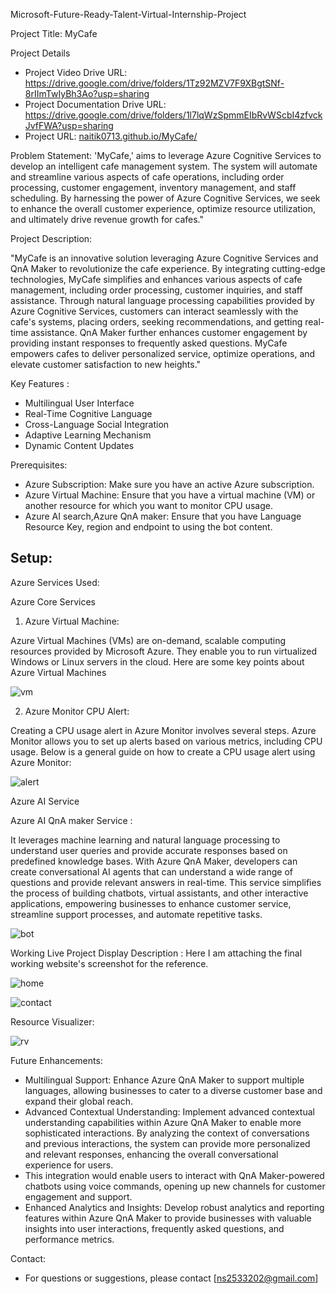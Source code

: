 Microsoft-Future-Ready-Talent-Virtual-Internship-Project

Project Title: MyCafe

 Project Details
- Project Video Drive URL: https://drive.google.com/drive/folders/1Tz92MZV7F9XBgtSNf-8rIImTwIyBh3Ao?usp=sharing
- Project Documentation Drive URL: https://drive.google.com/drive/folders/1l7lqWzSpmmEIbRvWScbI4zfvckJvfFWA?usp=sharing
- Project URL: [naitik0713.github.io/MyCafe/](https://naitik0713.github.io/MyCafe/)

 Problem Statement: 
'MyCafe,' aims to leverage Azure Cognitive Services to develop an intelligent cafe management system. The system will automate and streamline various aspects of cafe operations, including order processing, customer engagement, inventory management, and staff scheduling. By harnessing the power of Azure Cognitive Services, we seek to enhance the overall customer experience, optimize resource utilization, and ultimately drive revenue growth for cafes."

Project Description:

"MyCafe is an innovative solution leveraging Azure Cognitive Services and QnA Maker to revolutionize the cafe experience. By integrating cutting-edge technologies, MyCafe simplifies and enhances various aspects of cafe management, including order processing, customer inquiries, and staff assistance. Through natural language processing capabilities provided by Azure Cognitive Services, customers can interact seamlessly with the cafe's systems, placing orders, seeking recommendations, and getting real-time assistance. QnA Maker further enhances customer engagement by providing instant responses to frequently asked questions. MyCafe empowers cafes to deliver personalized service, optimize operations, and elevate customer satisfaction to new heights."


 Key Features :
- Multilingual User Interface
- Real-Time Cognitive Language
- Cross-Language Social Integration
- Adaptive Learning Mechanism
- Dynamic Content Updates

 Prerequisites:
- Azure Subscription: Make sure you have an active Azure subscription.
- Azure Virtual Machine: Ensure that you have a virtual machine (VM) or another resource for 
which you want to monitor CPU usage.
- Azure AI search,Azure QnA maker: Ensure that you have Language Resource Key, region and endpoint to using the bot content.

## Setup:

 Azure Services Used:

 Azure Core Services

 1. Azure Virtual Machine:
 
Azure Virtual Machines (VMs) are on-demand, scalable computing 
resources provided by Microsoft Azure. They enable you to run virtualized 
Windows or Linux servers in the cloud. Here are some key points about Azure 
Virtual Machines

![vm](https://github.com/Naitik0713/MyCafe/assets/158321766/337f6342-2102-4d3b-a01f-71c9fccb4768)


 2. Azure Monitor CPU Alert:

Creating a CPU usage alert in Azure Monitor involves several steps. Azure Monitor 
allows you to set up alerts based on various metrics, including CPU usage. Below is a 
general guide on how to create a CPU usage alert using Azure Monitor:

![alert](https://github.com/Naitik0713/MyCafe/assets/158321766/091bd750-2da7-44ac-b73c-806464eaaca4)

 Azure AI Service

 Azure AI QnA maker Service :
 
It leverages machine learning and natural language processing to understand user queries and provide accurate responses based on predefined knowledge bases. With Azure QnA Maker, developers can create conversational AI agents that can understand a wide range of questions and provide relevant answers in real-time. This service simplifies the process of building chatbots, virtual assistants, and other interactive applications, empowering businesses to enhance customer service, streamline support processes, and automate repetitive tasks.

![bot](https://github.com/Naitik0713/MyCafe/assets/158321766/5d385a8c-5190-4150-b817-4adf2442fb67)


 Working Live Project Display
    Description :
Here I am attaching the final working website's screenshot for the reference.

![home](https://github.com/Naitik0713/MyCafe/assets/158321766/b8863b74-3810-4756-8f0b-ea896776beb3)


![contact](https://github.com/Naitik0713/MyCafe/assets/158321766/a2f1540d-5f4e-48f7-9f94-0b1556d11996)


 Resource Visualizer:


![rv](https://github.com/Naitik0713/MyCafe/assets/158321766/14ce4bb6-cf8f-4858-824f-d285d1670ba1)


 Future Enhancements:
- Multilingual Support: Enhance Azure QnA Maker to support multiple languages, allowing businesses to cater to a diverse customer base and expand their global reach.
- Advanced Contextual Understanding: Implement advanced contextual understanding capabilities within Azure QnA Maker to enable more sophisticated interactions. By analyzing the context of conversations and previous interactions, the system can provide more personalized and relevant responses, enhancing the overall conversational experience for users.
-  This integration would enable users to interact with QnA Maker-powered chatbots using voice commands, opening up new channels for customer engagement and support.
-  Enhanced Analytics and Insights: Develop robust analytics and reporting features within Azure QnA Maker to provide businesses with valuable insights into user interactions, frequently asked questions, and performance metrics.


 Contact:
- For questions or suggestions, please contact [ns2533202@gmail.com]
  
